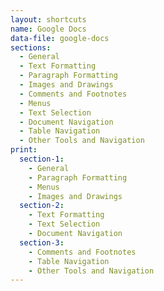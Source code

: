 ```yaml
---
layout: shortcuts
name: Google Docs
data-file: google-docs
sections:
  - General
  - Text Formatting
  - Paragraph Formatting
  - Images and Drawings
  - Comments and Footnotes
  - Menus
  - Text Selection
  - Document Navigation
  - Table Navigation
  - Other Tools and Navigation
print:
  section-1:
    - General
    - Paragraph Formatting
    - Menus
    - Images and Drawings
  section-2:
    - Text Formatting
    - Text Selection
    - Document Navigation
  section-3:
    - Comments and Footnotes
    - Table Navigation
    - Other Tools and Navigation
---
```

